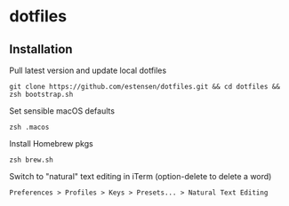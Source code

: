 # dotfiles

## Installation

Pull latest version and update local dotfiles
```
git clone https://github.com/estensen/dotfiles.git && cd dotfiles && zsh bootstrap.sh
```

Set sensible macOS defaults
```
zsh .macos
```

Install Homebrew pkgs
```
zsh brew.sh
```

Switch to "natural" text editing in iTerm (option-delete to delete a word)
```
Preferences > Profiles > Keys > Presets... > Natural Text Editing
```
